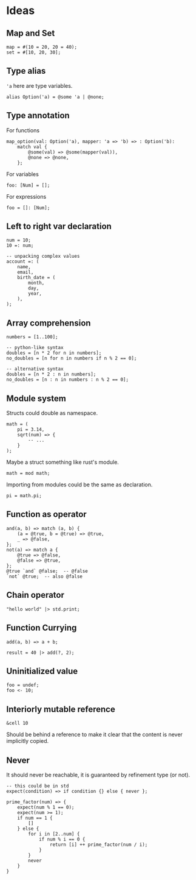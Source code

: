 # Ideas

## Map and Set

```butter
map = #(10 = 20, 20 = 40);
set = #[10, 20, 30];
```

## Type alias

`'a` here are type variables.

```butter
alias Option('a) = @some 'a | @none;
```

## Type annotation

For functions

```butter
map_option(val: Option('a), mapper: 'a => 'b) => : Option('b):
    match val {
        @some(val) => @some(mapper(val)),
        @none => @none,
    };
```

For variables

```butter
foo: [Num] = [];
```

For expressions

```butter
foo = []: [Num];
```

## Left to right var declaration

```butter
num = 10;
10 =: num;

-- unpacking complex values
account =: (
    name,
    email,
    birth_date = (
        month,
        day,
        year,
    ),
);
```

## Array comprehension

```butter
numbers = [1..100];

-- python-like syntax
doubles = [n * 2 for n in numbers];
no_doubles = [n for n in numbers if n % 2 == 0];

-- alternative syntax
doubles = [n * 2 : n in numbers];
no_doubles = [n : n in numbers : n % 2 == 0];
```

## Module system

Structs could double as namespace.

```butter
math = (
    pi = 3.14,
    sqrt(num) => {
        -- ...
    }
);
```

Maybe a struct something like rust's module.

```butter
math = mod math;
```

Importing from modules could be the same as declaration.

```butter
pi = math.pi;
```

## Function as operator

```butter
and(a, b) => match (a, b) {
    (a = @true, b = @true) => @true,
    _ => @false,
};
not(a) => match a {
    @true => @false,
    @false => @true,
};
@true `and` @false;  -- @false
`not` @true;  -- also @false
```

## Chain operator

```butter
"hello world" |> std.print;
```

## Function Currying

```butter
add(a, b) => a + b;

result = 40 |> add(?, 2);
```

## Uninitialized value

```butter
foo = undef;
foo <- 10;
```

## Interiorly mutable reference

```butter
&cell 10
```

Should be behind a reference to make it clear that the content is never implicitly copied.

## Never

It should never be reachable, it is guaranteed by refinement type (or not).

```butter
-- this could be in std
expect(condition) => if condition {} else { never };

prime_factor(num) => {
    expect(num % 1 == 0);
    expect(num >= 1);
    if num == 1 {
        []
    } else {
        for i in [2..num] {
            if num % i == 0 {
                return [i] ++ prime_factor(num / i);
            }
        }
        never
    }
}
```
